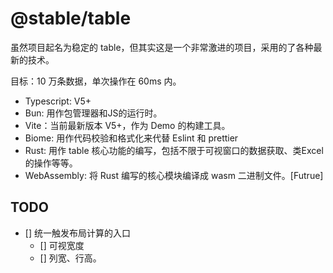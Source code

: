 # @stable/table

虽然项目起名为稳定的 table，但其实这是一个非常激进的项目，采用的了各种最新的技术。

目标：10 万条数据，单次操作在 60ms 内。

+ Typescript: V5+
+ Bun: 用作包管理器和JS的运行时。
+ Vite：当前最新版本 V5+，作为 Demo 的构建工具。
+ Biome: 用作代码校验和格式化来代替 Eslint 和 prettier
+ Rust: 用作 table 核心功能的编写，包括不限于可视窗口的数据获取、类Excel的操作等等。
+ WebAssembly: 将 Rust 编写的核心模块编译成 wasm 二进制文件。[Futrue]


## TODO

+ [] 统一触发布局计算的入口
  + [] 可视宽度
  + [] 列宽、行高。
 